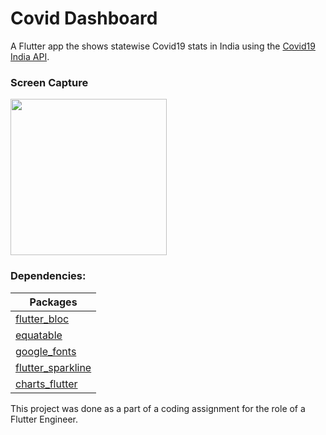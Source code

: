 # Covid Dashboard

A Flutter app the shows statewise Covid19 stats in India using the [Covid19 India API](https://github.com/covid19india/api).

### Screen Capture

<img src="covid_dashboard_screen_capture.gif" width="250">

### Dependencies:

| Packages                                                              |
| ----------------------------------------------------------------------------- |
| [flutter_bloc](https://pub.dev/packages/flutter_bloc)                         |
| [equatable](https://pub.dev/packages/equatable)                               |
| [google_fonts](https://pub.dev/packages/google_fonts)                         |
| [flutter_sparkline](https://pub.dev/packages/flutter_sparkline)               |
| [charts_flutter](https://pub.dev/packages/charts_flutter)         |


This project was done as a part of a coding assignment for the role of a Flutter Engineer.
